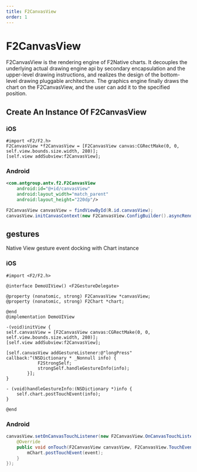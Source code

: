 ```yaml
---
title: F2CanvasView
order: 1
---
```


# F2CanvasView
F2CanvasView is the rendering engine of F2Native charts. It decouples the underlying actual drawing engine api by secondary encapsulation and the upper-level drawing instructions, and realizes the design of the bottom-level drawing pluggable architecture. The graphics engine finally draws the chart on the F2CanvasView, and the user can add it to the specified position.

## Create An Instance Of F2CanvasView
### iOS

````obj-c
#import <F2/F2.h>
F2CanvasView *f2CanvasView = [F2CanvasView canvas:CGRectMake(0, 0, self.view.bounds.size.width, 280)];
[self.view addSubview:f2CanvasView];
````
### Android

````xml
<com.antgroup.antv.f2.F2CanvasView
    android:id="@+id/canvasView"
    android:layout_width="match_parent"
    android:layout_height="220dp"/>
````

````java
F2CanvasView canvasView = findViewById(R.id.canvasView);
canvasView.initCanvasContext(new F2CanvasView.ConfigBuilder().asyncRender(true).build());
````

## gestures
Native View gesture event docking with Chart instance

### iOS

````obj-c
#import <F2/F2.h>

@interface DemoUIView() <F2GestureDelegate>

@property (nonatomic, strong) F2CanvasView *canvasView;
@property (nonatomic, strong) F2Chart *chart;

@end
@implementation DemoUIView

-(void)initView {
self.canvasView = [F2CanvasView canvas:CGRectMake(0, 0, self.view.bounds.size.width, 280)];
[self.view addSubview:f2CanvasView];

[self.canvasView addGestureListener:@"longPress" callback:^(NSDictionary * _Nonnull info) {
            F2StrongSelf;
            strongSelf.handleGestureInfo(info);
        }];
}

- (void)handleGestureInfo:(NSDictionary *)info {
    self.chart.postTouchEvent(info);
}

@end
````
### Android

````java
canvasView.setOnCanvasTouchListener(new F2CanvasView.OnCanvasTouchListener() {
    @Override
    public void onTouch(F2CanvasView canvasView, F2CanvasView.TouchEvent event) {
        mChart.postTouchEvent(event);
    }
});
````
